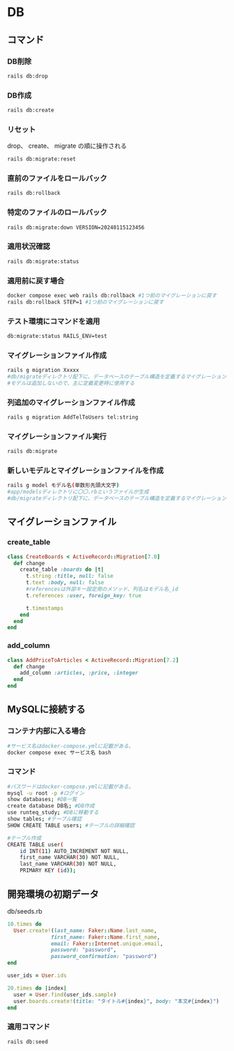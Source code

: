 # DB

## コマンド

### DB削除

```bash
rails db:drop
```

### DB作成

```bash
rails db:create
```

### リセット

drop、 create、 migrate の順に操作される

```bash
rails db:migrate:reset
```

### 直前のファイルをロールバック

```bash
rails db:rollback
```

### 特定のファイルのロールバック

```bash
rails db:migrate:down VERSION=20240115123456
```

### 適用状況確認

```bash
rails db:migrate:status
```

### 適用前に戻す場合

```bash
docker compose exec web rails db:rollback #1つ前のマイグレーションに戻す
rails db:rollback STEP=1 #1つ前のマイグレーションに戻す
```

### テスト環境にコマンドを適用

```bash
db:migrate:status RAILS_ENV=test
```

### マイグレーションファイル作成

```bash
rails g migration Xxxxx 
#db/migrateディレクトリ配下に、データベースのテーブル構造を定義するマイグレーションファイルも生成
#モデルは追加しないので、主に定義変更時に使用する
```

### 列追加のマイグレーションファイル作成

```bash
rails g migration AddTelToUsers tel:string
```

### マイグレーションファイル実行

```bash
rails db:migrate
```

### 新しいモデルとマイグレーションファイルを作成

```bash
rails g model モデル名(単数形先頭大文字)
#app/modelsディレクトリに〇〇.rbというファイルが生成
#db/migrateディレクトリ配下に、データベースのテーブル構造を定義するマイグレーションファイルも生成
```

## マイグレーションファイル

### create_table

```ruby
class CreateBoards < ActiveRecord::Migration[7.0]
  def change
    create_table :boards do |t|
      t.string :title, null: false
      t.text :body, null: false
      #referencesは外部キー設定用のメソッド、列名はモデル名_id
      t.references :user, foreign_key: true

      t.timestamps
    end
  end
end
```

### add_column

```ruby
class AddPriceToArticles < ActiveRecord::Migration[7.2]
  def change
    add_column :articles, :price, :integer
  end
end
```

## MySQLに接続する

### コンテナ内部に入る場合

```bash
#サービス名はdocker-compose.ymlに記載がある。
docker compose exec サービス名 bash
```

### コマンド

```bash
#パスワードはdocker-compose.ymlに記載がある。
mysql -u root -p #ログイン
show databases; #DB一覧
create database DB名; #DB作成
use runteq_study; #DBに移動する
show tables; #テーブル確認
SHOW CREATE TABLE users; #テーブルの詳細確認

#テーブル作成
CREATE TABLE user(
    id INT(11) AUTO_INCREMENT NOT NULL,
    first_name VARCHAR(30) NOT NULL,
    last_name VARCHAR(30) NOT NULL,
    PRIMARY KEY (id));
```

## 開発環境の初期データ

db/seeds.rb

```ruby
10.times do
  User.create!(last_name: Faker::Name.last_name,
              first_name: Faker::Name.first_name,
              email: Faker::Internet.unique.email,
              password: "password",
              password_confirmation: "password")
end

user_ids = User.ids

20.times do |index|
  user = User.find(user_ids.sample)
  user.boards.create!(title: "タイトル#{index}", body: "本文#{index}")
end
```

### 適用コマンド

```bash
rails db:seed
```

